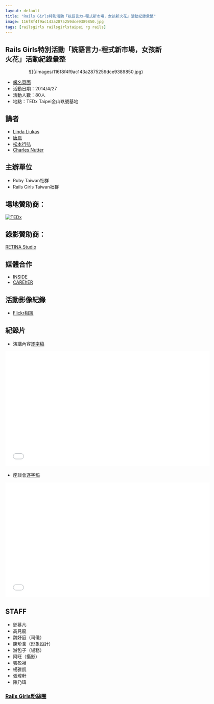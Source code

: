 ```yaml
---
layout: default
title: "Rails Girls特別活動「姺語言力-程式新市場，女孩新火花」活動紀錄彙整"
image: 116f8f4f9ac143a2875259dce9389850.jpg
tags: [railsgirls railsgirlstaipei rg rails]
---
```


## Rails Girls特別活動「姺語言力-程式新市場，女孩新火花」活動紀錄彙整

<center>
![](/images/116f8f4f9ac143a2875259dce9389850.jpg)
</center>

* [報名頁面](http://www.accupass.com/event/register/835134742299182)
* 活動日期：2014/4/27
*  活動人數：80人
*  地點：TEDx Taipei金山玖號基地

## 講者
*	[Linda Liukas](http://lindaliukas.fi/)
*	[唐鳳](https://github.com/audreyt)
*	[松本行弘](https://www.ruby-lang.org/zh_tw/)
*	[Charles Nutter](http://blog.headius.com/)

## 主辦單位

*	Ruby Taiwan社群
*	Rails Girls Taiwan社群

## 場地贊助商：

<a href="http://tedxtaipei.com/"><img width="161" alt="TEDx" src="http://tedxtaipei.com/wp-content/themes/tedxtaipei/images/img_logo.jpg"></a>

## 錄影贊助商：

[RETINA Studio](https://www.facebook.com/RETINA.STUDIO.TAIWAN)

## 媒體合作

*  [INSIDE](http://www.inside.com.tw/)
*  [CAREhER](http://careher.net/)

## 活動影像紀錄
*  [Flickr相簿](https://www.flickr.com/photos/101459721@N04/sets/72157644218607599/)

## 紀錄片

-	演講內容[逐字稿](http://audrey.nu/-/2014/04/28/programming-languages-and-rails-girls)<BR/>
<iframe width="640" height="360" src="//www.youtube.com/embed/Mfve71eWQH0" frameborder="0" allowfullscreen></iframe>

-	座談會[逐字稿](http://audrey.nu/-/2014/06/16/railsgirls-panel)<BR/>
<iframe width="640" height="360" src="//www.youtube.com/embed/E6xIcKTRZ00" frameborder="0" allowfullscreen></iframe>

## STAFF
*	鄧慕凡
*	高見龍
*	魏妤庭（司儀）
*	陳玠含（形象設計）
*	游包子（場務）
*	阿旺（攝影）
*	張盈禎
*	楊雅凱
*	張瑋軒
*	陳乃瑋

### [Rails Girls粉絲團](https://www.facebook.com/railsgirlstw)